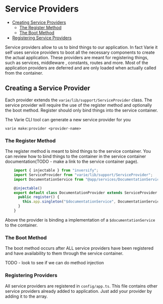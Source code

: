 # Service Providers

- [Creating Service Providers](#createing-service-providers)
    - [The Register Method](#the-register-method)
    - [The Boot Method](#the-boot-method)
- [Registering Service Providers](#registering-providers)

Service providers allow to us to bind things to our application. In fact Varie it self uses service providers to boot all the necessary components to create the actual application.
These providers are meant for registering things, such as services, middleware , constants, routes and more. Most of the application providers are deferred and are only loaded when actually called from the container.

<a name="creating-service-providers"></a>
## Creating a Service Provider

Each provider extends the `varie/lib/support/ServiceProvider` class. The service provider will require the use of the register method and optionally the boot method. Register should only bind things into the service container.

The Varie CLI tool can generate a new service provider for you

`varie make:provider <provider-name>`

<a name="the-register-method"></a>
### The Register Method

The register method is meant to bind things to the service container. You can review how to bind things to the container in the service container documentation(TODO - make a link to the service container page).

```js
    import { injectable } from "inversify";
    import ServiceProvider from "varie/lib/support/ServiceProvider";
    import DocumentationService from "@app/services/DocumentationService";

    @injectable()
    export default class DocumentationProvider extends ServiceProvider {
      public register() {
        this.app.singleton("$documentationService", DocumentationService);
      }
    }
```

Above the provider is binding a implementation of a `$documentationService` to the container.

<a name="the-boot-method"></a>
### The Boot Method

The boot method occurs after ALL service providers have been registered and have availability to them through the service container.

TODO - look to see if we can do method injection

<a name="registering-providers"></a>
### Registering Providers

All service providers are registered in `config/app.ts`. This file contains other service providers already added to application. Just add your provider by adding it to the array.
